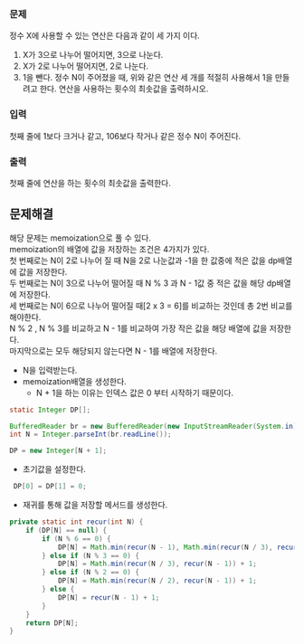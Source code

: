 ### 문제
정수 X에 사용할 수 있는 연산은 다음과 같이 세 가지 이다.

1. X가 3으로 나누어 떨어지면, 3으로 나눈다.
2. X가 2로 나누어 떨어지면, 2로 나눈다.
3. 1을 뺀다.
정수 N이 주어졌을 때, 위와 같은 연산 세 개를 적절히 사용해서 1을 만들려고 한다. 연산을 사용하는 횟수의 최솟값을 출력하시오.

### 입력
첫째 줄에 1보다 크거나 같고, 106보다 작거나 같은 정수 N이 주어진다.

### 출력
첫째 줄에 연산을 하는 횟수의 최솟값을 출력한다.

## 문제해결
해당 문제는 memoization으로 풀 수 있다.    
memoization의 배열에 값을 저장하는 조건은 4가지가 있다.   
첫 번째로는 N이 2로 나누어 질 때 N을 2로 나눈값과 -1을 한 값중에 적은 값을 dp배열에 값을 저장한다.   
두 번째로는 N이 3으로 나누어 떨어질 때 N % 3 과 N - 1값 중 적은 값을 해당 dp배열에 저장한다.   
세 번째로는 N이 6으로 나누어 떨어질 때[2 x 3 = 6]를 비교하는 것인데 총 2번 비교를 해야한다.   
N % 2 , N % 3를 비교하고 N - 1를 비교하여 가장 작은 값을 해당 배열에 값을 저장한다.   
마지막으로는 모두 해당되지 않는다면 N - 1를 배열에 저장한다.   

- N을 입력받는다.
- memoization배열을 생성한다.
  - N + 1을 하는 이유는 인덱스 값은 0 부터 시작하기 때문이다.
```java
static Integer DP[];

BufferedReader br = new BufferedReader(new InputStreamReader(System.in));
int N = Integer.parseInt(br.readLine());

DP = new Integer[N + 1];
```
- 초기값을 설정한다.
```java
 DP[0] = DP[1] = 0;
```
- 재귀를 통해 값을 저장할 메서드를 생성한다.
```java
private static int recur(int N) {
    if (DP[N] == null) {
        if (N % 6 == 0) {
            DP[N] = Math.min(recur(N - 1), Math.min(recur(N / 3), recur(N / 2))) + 1;
        } else if (N % 3 == 0) {
            DP[N] = Math.min(recur(N / 3), recur(N - 1)) + 1;
        } else if (N % 2 == 0) {
            DP[N] = Math.min(recur(N / 2), recur(N - 1)) + 1;
        } else {
            DP[N] = recur(N - 1) + 1;
        }
    }
    return DP[N];
}
```



